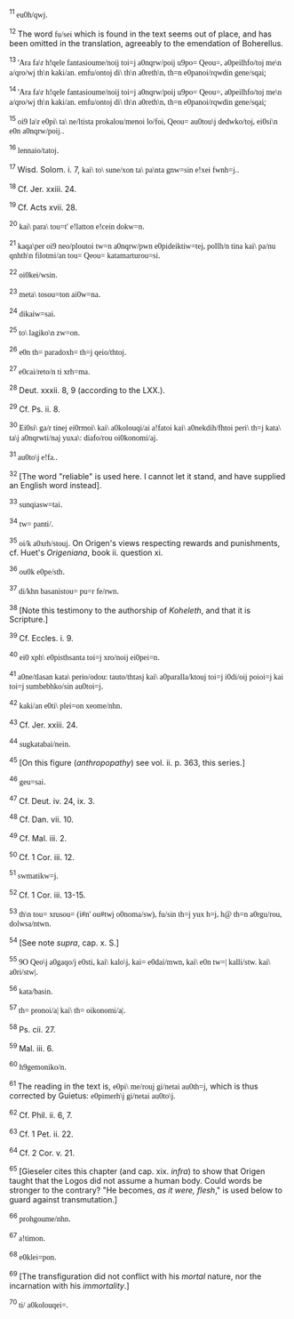 <body>
 <p><a name="P9000_2309471"></a>
 <sup>11 </sup><font face="SPIonic">eu0h/qwj</font>.</p>
 
 <p><a name="P9001_2310128"></a>
 <sup>12 </sup>The word <font face="SPIonic">fu/sei</font> which is found in the text seems out of place, and has been omitted in the translation, agreeably to the emendation of Boherellus.</p>
 
 <p><a name="P9002_2310461"></a>
 <sup>13 </sup><font face="SPIonic">'Ara fa\r h!qele fantasioume/noij toi=j a0nqrw/poij u9po= Qeou=, a0peilhfo/toj me\n a/qro/wj th\n kaki/an. emfu/ontoj di\ th\n a0reth\n, th=n e0panoi/rqwdin gene/sqai</font>;</p>
 
 <p><a name="P9003_2310845"></a>
 <sup>14 </sup><font face="SPIonic">'Ara fa\r h!qele fantasioume/noij toi=j a0nqrw/poij u9po= Qeou=, a0peilhfo/toj me\n a/qro/wj th\n kaki/an. emfu/ontoj di\ th\n a0reth\n, th=n e0panoi/rqwdin gene/sqai</font>; </p>
 
 <p><a name="P9007_2313160"></a>
 <sup>15 </sup><font face="SPIonic">oi9 la\r e0pi\ ta\ ne/ltista prokalou/menoi lo/foi, Qeou= au0tou\j dedwko/toj, ei0si\n e0n a0nqrw/poij.</font>.</p>
 
 <p><a name="P9011_2313788"></a>
 <sup>16 </sup><font face="SPIonic">lennaio/tatoj</font>.</p>
 
 <p><a name="P9012_2314197"></a>
 <sup>17 </sup>Wisd. Solom. i. 7, <font face="SPIonic">kai\ to\ sune/xon ta\ pa\nta gnw=sin e!xei fwnh=j.</font>.</p>
 
 <p><a name="P9013_2314363"></a>
 <sup>18 </sup>Cf. Jer. xxiii. 24.</p>
 
 <p><a name="P9014_2314505"></a>
 <sup>19 </sup>Cf. Acts xvii. 28.</p>
 
 <p><a name="P9018_2316503"></a>
 <sup>20 </sup><font face="SPIonic">kai\ para\ tou=t' e!latton e!cein dokw=n</font>.</p>
 
 <p><a name="P9019_2316864"></a>
 <sup>21 </sup><font face="SPIonic">kaqa\per oi9 neo/ploutoi tw=n a0nqrw/pwn e0pideiktiw=tej, pollh/n tina kai\ pa/nu qnhth\n filotmi/an tou= Qeou= katamarturou=si</font>. </p>
 
 <p><a name="P9020_2318276"></a>
 <sup>22 </sup><font face="SPIonic">oi0kei/wsin</font>.</p>
 
 <p><a name="P9024_2318977"></a>
 <sup>23 </sup><font face="SPIonic">meta\ tosou=ton ai0w=na</font>.</p>
 
 <p><a name="P9025_2319077"></a>
 <sup>24 </sup><font face="SPIonic">dikaiw=sai</font>.</p>
 
 <p><a name="P9026_2319308"></a>
 <sup>25 </sup><font face="SPIonic">to\ lagiko\n zw=on</font>.</p>
 
 <p><a name="P9030_2319892"></a>
 <sup>26 </sup><font face="SPIonic">e0n th= paradoxh= th=j qeio/thtoj</font>.</p>
 
 <p><a name="P9031_2320215"></a>
 <sup>27 </sup><font face="SPIonic">e0cai/reto/n ti xrh=ma</font>.</p>
 
 <p><a name="P9032_2321164"></a>
 <sup>28 </sup>Deut. xxxii. 8, 9 (according to the LXX.).</p>
 
 <p><a name="P9033_2321804"></a>
 <sup>29 </sup>Cf. Ps. ii. 8.</p>
 
 <p><a name="P9034_2321979"></a>
 <sup>30 </sup><font face="SPIonic">Ei0si\ ga/r tinej ei0rmoi\ kai\ a0kolouqi/ai a!fatoi kai\ a0nekdih/fhtoi peri\ th=j kata\ ta\j a0nqrwti/naj yuxa\: diafo/rou oi0konomi/aj</font>. </p>
 
 <p><a name="P9036_2323222"></a>
 <sup>31 </sup><font face="SPIonic">au0to\j e!fa.</font>.</p>
 
 <p><a name="P9040_2323958"></a>
 <sup>32 </sup>[The word "reliable" is used here. I cannot let it stand, and have supplied an English word instead].</p>
 
 <p><a name="P9041_2324164"></a>
 <sup>33 </sup><font face="SPIonic">sunqiasw=tai</font>.</p>
 
 <p><a name="P9042_2324376"></a>
 <sup>34 </sup><font face="SPIonic">tw= panti/</font>.</p>
 
 <p><a name="P9043_2324431"></a>
 <sup>35 </sup><font face="SPIonic">oi/k a0xrh/stouj</font>. On Origen's views respecting rewards and punishments, cf. Huet's <i>Origeniana</i>, book ii. question xi.</p>
 
 <p><a name="P9047_2325858"></a>
 <sup>36 </sup><font face="SPIonic">ou0k e0pe/sth</font>.</p>
 
 <p><a name="P9048_2326627"></a>
 <sup>37 </sup><font face="SPIonic">di/khn basanistou= pu=r fe/rwn</font>.</p>
 
 <p><a name="P9052_2326880"></a>
 <sup>38 </sup>[Note this testimony to the authorship of <i>Koheleth</i>, and that it is Scripture.]</p>
 
 <p><a name="P9053_2327108"></a>
 <sup>39 </sup>Cf. Eccles. i. 9.</p>
 
 <p><a name="P9054_2327462"></a>
 <sup>40 </sup><font face="SPIonic">ei0 xph\ e0pisthsanta toi=j xro/noij ei0pei=n</font>.</p>
 
 <p><a name="P9055_2327745"></a>
 <sup>41 </sup><font face="SPIonic">a0ne/tlasan kata\ perio/odou: tauto/thtasj kai\ a0paralla/ktouj toi=j i0di/oij poioi=j kai toi=j sumbebhko/sin au0toi=j</font>.</p>
 
 <p><a name="P9056_2328042"></a>
 <sup>42 </sup><font face="SPIonic">kaki/an e0ti\ plei=on xeome/nhn</font>.</p>
 
 <p><a name="P9057_2328266"></a>
 <sup>43 </sup>Cf. Jer. xxiii. 24. </p>
 
 <p><a name="P9058_2328518"></a>
 <sup>44 </sup><font face="SPIonic">sugkatabai/nein</font>.</p>
 
 <p><a name="P9059_2328875"></a>
 <sup>45 </sup>[On this figure (<i>anthropopathy</i>) see vol. ii. p. 363, this series.]</p>
 
 <p><a name="P9063_2329212"></a>
 <sup>46 </sup><font face="SPIonic">geu=sai</font>.</p>
 
 <p><a name="P9064_2329391"></a>
 <sup>47 </sup>Cf. Deut. iv. 24, ix. 3.</p>
 
 <p><a name="P9065_2329469"></a>
 <sup>48 </sup>Cf. Dan. vii. 10.</p>
 
 <p><a name="P9066_2329569"></a>
 <sup>49 </sup>Cf. Mal. iii. 2.</p>
 
 <p><a name="P9067_2329874"></a>
 <sup>50 </sup>Cf. 1 Cor. iii. 12.</p>
 
 <p><a name="P9068_2330178"></a>
 <sup>51 </sup><font face="SPIonic">swmatikw=j</font>.</p>
 
 <p><a name="P9069_2330802"></a>
 <sup>52 </sup>Cf. 1 Cor. iii. 13-15.</p>
 
 <p><a name="P9070_2331266"></a>
 <sup>53 </sup><font face="SPIonic">th\n tou= xrusou= (i#n' ou#twj o0noma/sw), fu/sin th=j yux h=j, h@ th=n a0rgu/rou, dolwsa/ntwn</font>.</p>
 
 <p><a name="P9071_2331523"></a>
 <sup>54 </sup>[See note <i>supra</i>, cap. x. S.]</p>
 
 <p><a name="P9075_2332103"></a>
 <sup>55 </sup><font face="SPIonic"> 9O Qeo\j a0gaqo/j e0sti, kai\ kalo\j, kai= e0dai/mwn, kai\ e0n tw=| kalli/stw. kai\ a0ri/stw|</font>.</p>
 
 <p><a name="P9076_2332734"></a>
 <sup>56 </sup><font face="SPIonic">kata/basin</font>.</p>
 
 <p><a name="P9077_2333089"></a>
 <sup>57 </sup><font face="SPIonic">th= pronoi/a| kai\ th= oikonomi/a|</font>.</p>
 
 <p><a name="P9078_2333251"></a>
 <sup>58 </sup>Ps. cii. 27.</p>
 
 <p><a name="P9079_2333290"></a>
 <sup>59 </sup>Mal. iii. 6.</p>
 
 <p><a name="P9080_2333629"></a>
 <sup>60 </sup><font face="SPIonic">h9gemoniko/n</font>. </p>
 
 <p><a name="P9081_2333790"></a>
 <sup>61 </sup>The reading in the text is, <font face="SPIonic">e0pi\ me/rouj gi/netai au0th=j</font>, which is thus corrected by Guietus: <font face="SPIonic">e0pimerh\j gi/netai au0to\j</font>.</p>
 
 <p><a name="P9085_2334190"></a>
 <sup>62 </sup>Cf. Phil. ii. 6, 7.</p>
 
 <p><a name="P9086_2334413"></a>
 <sup>63 </sup>Cf. 1 Pet. ii. 22.</p>
 
 <p><a name="P9087_2334486"></a>
 <sup>64 </sup>Cf. 2 Cor. v. 21.</p>
 
 <p><a name="P9088_2335337"></a>
 <sup>65 </sup>[Gieseler cites this chapter (and cap. xix. <i>infra</i>) to show that Origen taught that the Logos did not assume a human body. Could words be stronger to the contrary? "He becomes, <i>as it were, flesh</i>," is used below to guard against transmutation.]</p>
 
 <p><a name="P9089_2336212"></a>
 <sup>66 </sup><font face="SPIonic">prohgoume/nhn</font>.</p>
 
 <p><a name="P9093_2337301"></a>
 <sup>67 </sup><font face="SPIonic">a!timon</font>.</p>
 
 <p><a name="P9094_2337357"></a>
 <sup>68 </sup><font face="SPIonic">e0klei=pon</font>.</p>
 
 <p><a name="P9095_2337570"></a>
 <sup>69 </sup>[The transfiguration did not conflict with his <i>mortal</i> nature, nor the incarnation with his <i>immortality</i>.]</p>
 
 <p><a name="P9099_2338590"></a>
 <sup>70 </sup><font face="SPIonic">ti/ a0kolouqei=</font>. </p>
 
 </body>